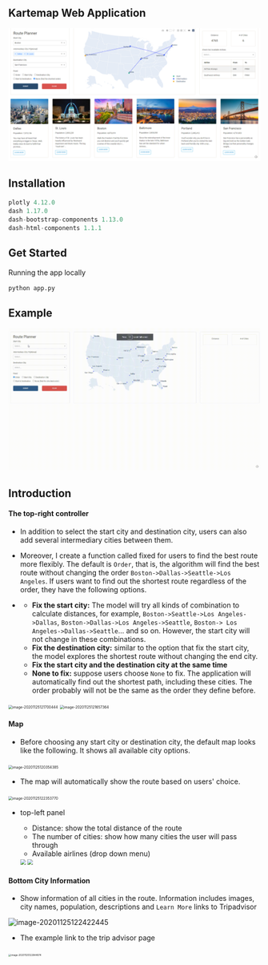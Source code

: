 

## Kartemap Web Application



<img src='https://github.com/crystalwanyulee/plotly_dash_projects/blob/main/kartemap/images/image-20201125122321321.png?raw=true'>

<div style="page-break-after: always; break-after: page;"></div>

## Installation

```python
plotly 4.12.0
dash 1.17.0
dash-bootstrap-components 1.13.0
dash-html-components 1.1.1
```



## Get Started

Running the app locally

```cmd
python app.py
```



## Example

![demo](images/demo.gif)



## Introduction

#### The top-right controller  

* In addition to select the start city and destination city, users can also add several intermediary cities between them. 

* Moreover, I create a function called fixed for users to find the best route more flexibly. The default is `Order`, that is, the algorithm will find the best route without changing the order `Boston->Dallas->Seattle->Los Angeles`. If users want to find out the shortest route regardless of the order, they have the following options. 

* - **Fix the start city:**  The model will try all kinds of combination to calculate distances, for example, `Boston->Seattle->Los Angeles->Dallas`, `Boston->Dallas->Los Angeles->Seattle`, `Boston-> Los Angeles->Dallas->Seattle`... and so on.  However, the start city will not change in these combinations. 
  - **Fix the destination city:** similar to the option that fix the start city, the model explores the shortest route without changing the end city. 
  - **Fix the start city and the destination city at the same time**
  - **None to fix:** suppose users choose `None` to fix. The application will automatically find out the shortest path, including these cities. The order probably will not be the same as the order they define before.

<img src="C:\Users\admin\AppData\Roaming\Typora\typora-user-images\image-20201125121700444.png" alt="image-20201125121700444" style="zoom:50%;" />

<img src="C:\Users\admin\AppData\Roaming\Typora\typora-user-images\image-20201125121657364.png" alt="image-20201125121657364" style="zoom:50%;" />



#### Map

* Before choosing any start city or destination city, the default map looks like the following. It shows all available city options. 

<img src="C:\Users\admin\AppData\Roaming\Typora\typora-user-images\image-20201125120354385.png" alt="image-20201125120354385" style="zoom:50%;" />

* The map will automatically show the route based on users' choice.



<img src="C:\Users\admin\AppData\Roaming\Typora\typora-user-images\image-20201125122353770.png" alt="image-20201125122353770" style="zoom:50%;" />

* top-left panel

  * Distance: show the total distance of the route
  * The number of cities: show how many cities the user will pass through
  * Available airlines (drop down menu)

  

  

  <img src="C:\Users\admin\AppData\Roaming\Typora\typora-user-images\image-20201125122027378.png" style="zoom: 67%;" >

  

  <img src="C:\Users\admin\AppData\Roaming\Typora\typora-user-images\image-20201125121828701.png" style="zoom: 67%;" >

  

#### Bottom City Information

* Show information of all cities in the route. Information includes images, city names, population, descriptions and `Learn More` links to Tripadvisor 

![image-20201125122422445](C:\Users\admin\AppData\Roaming\Typora\typora-user-images\image-20201125122422445.png)

* The example link to the trip advisor page

<img src="C:\Users\admin\AppData\Roaming\Typora\typora-user-images\image-20201125122844874.png" alt="image-20201125122844874" style="zoom: 33%;" />



